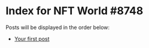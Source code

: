 # Index for NFT World #8748
Posts will be displayed in the order below:

- [Your first post](./001-first.md)

